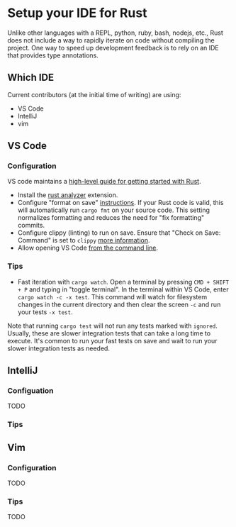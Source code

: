 

# Setup your IDE for Rust

Unlike other languages with a REPL, python, ruby, bash, nodejs, etc., Rust does not include a way to rapidly iterate on code without compiling the project. One way to speed up development feedback is to rely on an IDE that provides type annotations.

## Which IDE

Current contributors (at the initial time of writing) are using:

- VS Code
- IntelliJ
- vim

## VS Code

### Configuration

VS code maintains a [high-level guide for getting started with Rust](https://code.visualstudio.com/docs/languages/rust).

- Install the [rust analyzer](https://rust-analyzer.github.io/) extension.
- Configure "format on save" [instructions](https://stackoverflow.com/questions/39494277/how-do-you-format-code-on-save-in-vs-code/39973431#39973431). If your Rust code is valid, this will automatically run `cargo fmt` on your source code. This setting normalizes formatting and reduces the need for "fix formatting" commits.
- Configure clippy (linting) to run on save. Ensure that "Check on Save: Command" is set to `clippy` [more information](https://code.visualstudio.com/docs/languages/rust#_linting).
- Allow opening VS Code [from the command line](https://stackoverflow.com/questions/30065227/run-open-vscode-from-mac-terminal).

### Tips

- Fast iteration with `cargo watch`. Open a terminal by pressing `CMD + SHIFT + P` and typing in "toggle terminal". In the terminal within VS Code, enter `cargo watch -c -x test`. This command will watch for filesystem changes in the current directory and then clear the screen `-c` and run your tests `-x test`.

Note that running `cargo test` will not run any tests marked with `ignored`. Usually, these are slower integration tests that can take a long time to execute. It's common to run your fast tests on save and wait to run your slower integration tests as needed.

## IntelliJ

### Configuation

TODO

### Tips

## Vim

### Configuration

TODO

### Tips

TODO
